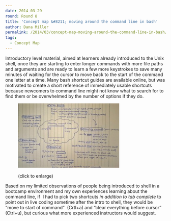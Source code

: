 ```yaml
---
date: 2014-03-29
round: Round 8
title: 'Concept map &#8211; moving around the command line in bash'
author: Dana Miller
permalink: /2014/03/concept-map-moving-around-the-command-line-in-bash/
tags:
  - Concept Map
---
```

Introductory level material, aimed at learners already introduced to the Unix shell, once they are starting to enter longer commands with more file paths and arguments and are ready to learn a few more keystrokes to save many minutes of waiting for the cursor to move back to the start of the command one letter at a time. Many bash shortcut guides are available online, but was motivated to create a short reference of immediately usable shortcuts because newcomers to command line might not know what to search for to find them or be overwhelmed by the number of options if they do.<figure id="attachment_6446" style="width: 318px;" class="wp-caption alignleft">

[<img class="size-medium wp-image-6446 " alt="concept_map_two_moving_around_cursor_in_bash_cropped" src="/uploads/2014/03/concept_map_two_moving_around_cursor_in_bash_cropped-300x194.jpg" width="318" height="202" />][1]<figcaption class="wp-caption-text">(click to enlarge)</figcaption></figure> 
Based on my limited observations of people being introduced to shell in a bootcamp environment and my own experiences learning about the command line, if  I had to pick two shortcuts *in addition to tab complete* to point out in live coding sometime after the intro to shell, they would be &#8220;move to start of command&#8221;  (Crtl+a) and &#8220;clear everything before cursor&#8221; (Ctrl+u), but curious what more experienced instructors would suggest.

 [1]: /uploads/2014/03/concept_map_two_moving_around_cursor_in_bash_cropped.jpg
